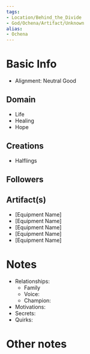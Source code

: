 ```yaml
---
tags:
- Location/Behind_the_Divide
- God/Ochena/Artifact/Unknown
alias:
- Ochena
---
```


# Basic Info
- Alignment: Neutral Good


## Domain
- Life
- Healing
- Hope

## Creations
- Halflings

## Followers


## Artifact(s)
- [Equipment Name]
- [Equipment Name]
- [Equipment Name]
- [Equipment Name]
- [Equipment Name]

# Notes
- Relationships: 
	- Family
	- Voice: 
	- Champion: 
- Motivations: 
- Secrets: 
- Quirks: 

# Other notes
